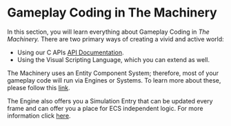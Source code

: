 # Gameplay Coding in The Machinery

In this section, you will learn everything about Gameplay Coding in *The Machinery.* There are two primary ways of creating a vivid and active world:

- Using our C APIs [API Documentation]({{docs}}apidoc.html).
- Using the Visual Scripting Language, which you can extend as well.

The Machinery uses an Entity Component System; therefore, most of your gameplay code will run via Engines or Systems. To learn more about these, please follow this [link]({{base_url}}/gameplay_coding/ecs/index.html).



The Engine also offers you a Simulation Entry that can be updated every frame and can offer you a place for ECS independent logic. For more information click [here]({{base_url}}gameplay_coding/simulate_entry.html).